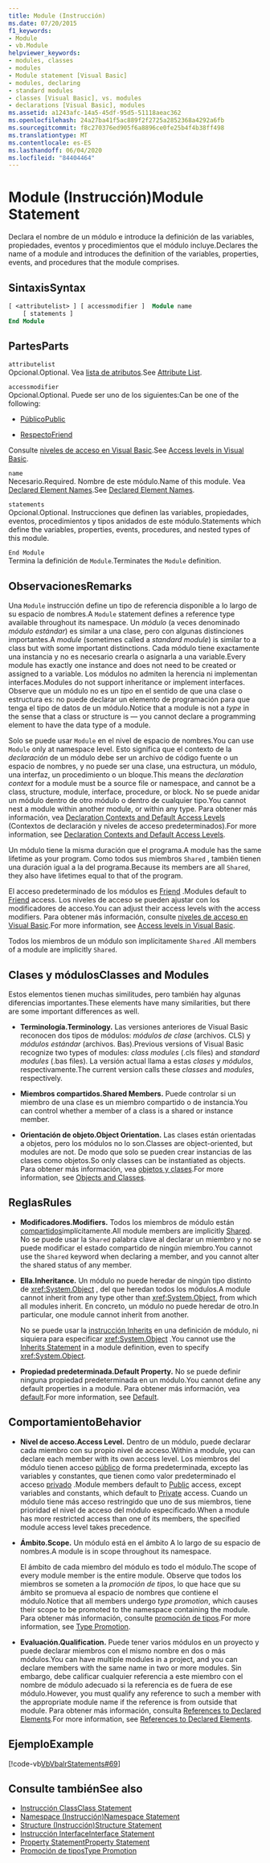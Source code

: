 ```yaml
---
title: Module (Instrucción)
ms.date: 07/20/2015
f1_keywords:
- Module
- vb.Module
helpviewer_keywords:
- modules, classes
- modules
- Module statement [Visual Basic]
- modules, declaring
- standard modules
- classes [Visual Basic], vs. modules
- declarations [Visual Basic], modules
ms.assetid: a1243afc-14a5-45df-95d5-51118aeac362
ms.openlocfilehash: 24a27ba41f5ac889f2f2725a2852368a4292a6fb
ms.sourcegitcommit: f8c270376ed905f6a8896ce0fe25b4f4b38ff498
ms.translationtype: MT
ms.contentlocale: es-ES
ms.lasthandoff: 06/04/2020
ms.locfileid: "84404464"
---
```

# <a name="module-statement"></a><span data-ttu-id="5cb42-102">Module (Instrucción)</span><span class="sxs-lookup"><span data-stu-id="5cb42-102">Module Statement</span></span>

<span data-ttu-id="5cb42-103">Declara el nombre de un módulo e introduce la definición de las variables, propiedades, eventos y procedimientos que el módulo incluye.</span><span class="sxs-lookup"><span data-stu-id="5cb42-103">Declares the name of a module and introduces the definition of the variables, properties, events, and procedures that the module comprises.</span></span>

## <a name="syntax"></a><span data-ttu-id="5cb42-104">Sintaxis</span><span class="sxs-lookup"><span data-stu-id="5cb42-104">Syntax</span></span>

```vb
[ <attributelist> ] [ accessmodifier ]  Module name
    [ statements ]
End Module
```

## <a name="parts"></a><span data-ttu-id="5cb42-105">Partes</span><span class="sxs-lookup"><span data-stu-id="5cb42-105">Parts</span></span>

`attributelist`  
<span data-ttu-id="5cb42-106">Opcional.</span><span class="sxs-lookup"><span data-stu-id="5cb42-106">Optional.</span></span> <span data-ttu-id="5cb42-107">Vea [lista de atributos](attribute-list.md).</span><span class="sxs-lookup"><span data-stu-id="5cb42-107">See [Attribute List](attribute-list.md).</span></span>

`accessmodifier`  
<span data-ttu-id="5cb42-108">Opcional.</span><span class="sxs-lookup"><span data-stu-id="5cb42-108">Optional.</span></span> <span data-ttu-id="5cb42-109">Puede ser uno de los siguientes:</span><span class="sxs-lookup"><span data-stu-id="5cb42-109">Can be one of the following:</span></span>

- [<span data-ttu-id="5cb42-110">Público</span><span class="sxs-lookup"><span data-stu-id="5cb42-110">Public</span></span>](../modifiers/public.md)

- [<span data-ttu-id="5cb42-111">Respecto</span><span class="sxs-lookup"><span data-stu-id="5cb42-111">Friend</span></span>](../modifiers/friend.md)

<span data-ttu-id="5cb42-112">Consulte [niveles de acceso en Visual Basic](../../programming-guide/language-features/declared-elements/access-levels.md).</span><span class="sxs-lookup"><span data-stu-id="5cb42-112">See [Access levels in Visual Basic](../../programming-guide/language-features/declared-elements/access-levels.md).</span></span>

`name`  
<span data-ttu-id="5cb42-113">Necesario.</span><span class="sxs-lookup"><span data-stu-id="5cb42-113">Required.</span></span> <span data-ttu-id="5cb42-114">Nombre de este módulo.</span><span class="sxs-lookup"><span data-stu-id="5cb42-114">Name of this module.</span></span> <span data-ttu-id="5cb42-115">Vea [Declared Element Names](../../programming-guide/language-features/declared-elements/declared-element-names.md).</span><span class="sxs-lookup"><span data-stu-id="5cb42-115">See [Declared Element Names](../../programming-guide/language-features/declared-elements/declared-element-names.md).</span></span>

`statements`  
<span data-ttu-id="5cb42-116">Opcional.</span><span class="sxs-lookup"><span data-stu-id="5cb42-116">Optional.</span></span> <span data-ttu-id="5cb42-117">Instrucciones que definen las variables, propiedades, eventos, procedimientos y tipos anidados de este módulo.</span><span class="sxs-lookup"><span data-stu-id="5cb42-117">Statements which define the variables, properties, events, procedures, and nested types of this module.</span></span>

`End Module`  
<span data-ttu-id="5cb42-118">Termina la definición de `Module`.</span><span class="sxs-lookup"><span data-stu-id="5cb42-118">Terminates the `Module` definition.</span></span>

## <a name="remarks"></a><span data-ttu-id="5cb42-119">Observaciones</span><span class="sxs-lookup"><span data-stu-id="5cb42-119">Remarks</span></span>

<span data-ttu-id="5cb42-120">Una `Module` instrucción define un tipo de referencia disponible a lo largo de su espacio de nombres.</span><span class="sxs-lookup"><span data-stu-id="5cb42-120">A `Module` statement defines a reference type available throughout its namespace.</span></span> <span data-ttu-id="5cb42-121">Un *módulo* (a veces denominado *módulo estándar*) es similar a una clase, pero con algunas distinciones importantes.</span><span class="sxs-lookup"><span data-stu-id="5cb42-121">A *module* (sometimes called a *standard module*) is similar to a class but with some important distinctions.</span></span> <span data-ttu-id="5cb42-122">Cada módulo tiene exactamente una instancia y no es necesario crearla o asignarla a una variable.</span><span class="sxs-lookup"><span data-stu-id="5cb42-122">Every module has exactly one instance and does not need to be created or assigned to a variable.</span></span> <span data-ttu-id="5cb42-123">Los módulos no admiten la herencia ni implementan interfaces.</span><span class="sxs-lookup"><span data-stu-id="5cb42-123">Modules do not support inheritance or implement interfaces.</span></span> <span data-ttu-id="5cb42-124">Observe que un módulo no es un *tipo* en el sentido de que una clase o estructura es: no puede declarar un elemento de programación para que tenga el tipo de datos de un módulo.</span><span class="sxs-lookup"><span data-stu-id="5cb42-124">Notice that a module is not a *type* in the sense that a class or structure is — you cannot declare a programming element to have the data type of a module.</span></span>

<span data-ttu-id="5cb42-125">Solo se puede usar `Module` en el nivel de espacio de nombres.</span><span class="sxs-lookup"><span data-stu-id="5cb42-125">You can use `Module` only at namespace level.</span></span> <span data-ttu-id="5cb42-126">Esto significa que el contexto de la *declaración* de un módulo debe ser un archivo de código fuente o un espacio de nombres, y no puede ser una clase, una estructura, un módulo, una interfaz, un procedimiento o un bloque.</span><span class="sxs-lookup"><span data-stu-id="5cb42-126">This means the *declaration context* for a module must be a source file or namespace, and cannot be a class, structure, module, interface, procedure, or block.</span></span> <span data-ttu-id="5cb42-127">No se puede anidar un módulo dentro de otro módulo o dentro de cualquier tipo.</span><span class="sxs-lookup"><span data-stu-id="5cb42-127">You cannot nest a module within another module, or within any type.</span></span> <span data-ttu-id="5cb42-128">Para obtener más información, vea [Declaration Contexts and Default Access Levels](declaration-contexts-and-default-access-levels.md) (Contextos de declaración y niveles de acceso predeterminados).</span><span class="sxs-lookup"><span data-stu-id="5cb42-128">For more information, see [Declaration Contexts and Default Access Levels](declaration-contexts-and-default-access-levels.md).</span></span>

<span data-ttu-id="5cb42-129">Un módulo tiene la misma duración que el programa.</span><span class="sxs-lookup"><span data-stu-id="5cb42-129">A module has the same lifetime as your program.</span></span> <span data-ttu-id="5cb42-130">Como todos sus miembros `Shared` , también tienen una duración igual a la del programa.</span><span class="sxs-lookup"><span data-stu-id="5cb42-130">Because its members are all `Shared`, they also have lifetimes equal to that of the program.</span></span>

<span data-ttu-id="5cb42-131">El acceso predeterminado de los módulos es [Friend](../modifiers/friend.md) .</span><span class="sxs-lookup"><span data-stu-id="5cb42-131">Modules default to [Friend](../modifiers/friend.md) access.</span></span> <span data-ttu-id="5cb42-132">Los niveles de acceso se pueden ajustar con los modificadores de acceso.</span><span class="sxs-lookup"><span data-stu-id="5cb42-132">You can adjust their access levels with the access modifiers.</span></span> <span data-ttu-id="5cb42-133">Para obtener más información, consulte [niveles de acceso en Visual Basic](../../programming-guide/language-features/declared-elements/access-levels.md).</span><span class="sxs-lookup"><span data-stu-id="5cb42-133">For more information, see [Access levels in Visual Basic](../../programming-guide/language-features/declared-elements/access-levels.md).</span></span>

<span data-ttu-id="5cb42-134">Todos los miembros de un módulo son implícitamente `Shared` .</span><span class="sxs-lookup"><span data-stu-id="5cb42-134">All members of a module are implicitly `Shared`.</span></span>

## <a name="classes-and-modules"></a><span data-ttu-id="5cb42-135">Clases y módulos</span><span class="sxs-lookup"><span data-stu-id="5cb42-135">Classes and Modules</span></span>

<span data-ttu-id="5cb42-136">Estos elementos tienen muchas similitudes, pero también hay algunas diferencias importantes.</span><span class="sxs-lookup"><span data-stu-id="5cb42-136">These elements have many similarities, but there are some important differences as well.</span></span>

- <span data-ttu-id="5cb42-137">**Terminología.**</span><span class="sxs-lookup"><span data-stu-id="5cb42-137">**Terminology.**</span></span> <span data-ttu-id="5cb42-138">Las versiones anteriores de Visual Basic reconocen dos tipos de módulos: *módulos de clase* (archivos. CLS) y *módulos estándar* (archivos. Bas).</span><span class="sxs-lookup"><span data-stu-id="5cb42-138">Previous versions of Visual Basic recognize two types of modules: *class modules* (.cls files) and *standard modules* (.bas files).</span></span> <span data-ttu-id="5cb42-139">La versión actual llama a estas *clases* y *módulos*, respectivamente.</span><span class="sxs-lookup"><span data-stu-id="5cb42-139">The current version calls these *classes* and *modules*, respectively.</span></span>

- <span data-ttu-id="5cb42-140">**Miembros compartidos.**</span><span class="sxs-lookup"><span data-stu-id="5cb42-140">**Shared Members.**</span></span> <span data-ttu-id="5cb42-141">Puede controlar si un miembro de una clase es un miembro compartido o de instancia.</span><span class="sxs-lookup"><span data-stu-id="5cb42-141">You can control whether a member of a class is a shared or instance member.</span></span>

- <span data-ttu-id="5cb42-142">**Orientación de objeto.**</span><span class="sxs-lookup"><span data-stu-id="5cb42-142">**Object Orientation.**</span></span> <span data-ttu-id="5cb42-143">Las clases están orientadas a objetos, pero los módulos no lo son.</span><span class="sxs-lookup"><span data-stu-id="5cb42-143">Classes are object-oriented, but modules are not.</span></span> <span data-ttu-id="5cb42-144">De modo que solo se pueden crear instancias de las clases como objetos.</span><span class="sxs-lookup"><span data-stu-id="5cb42-144">So only classes can be instantiated as objects.</span></span> <span data-ttu-id="5cb42-145">Para obtener más información, vea [objetos y clases](../../programming-guide/language-features/objects-and-classes/index.md).</span><span class="sxs-lookup"><span data-stu-id="5cb42-145">For more information, see [Objects and Classes](../../programming-guide/language-features/objects-and-classes/index.md).</span></span>

## <a name="rules"></a><span data-ttu-id="5cb42-146">Reglas</span><span class="sxs-lookup"><span data-stu-id="5cb42-146">Rules</span></span>

- <span data-ttu-id="5cb42-147">**Modificadores.**</span><span class="sxs-lookup"><span data-stu-id="5cb42-147">**Modifiers.**</span></span> <span data-ttu-id="5cb42-148">Todos los miembros de módulo están [compartidos](../modifiers/shared.md)implícitamente.</span><span class="sxs-lookup"><span data-stu-id="5cb42-148">All module members are implicitly [Shared](../modifiers/shared.md).</span></span> <span data-ttu-id="5cb42-149">No se puede usar la `Shared` palabra clave al declarar un miembro y no se puede modificar el estado compartido de ningún miembro.</span><span class="sxs-lookup"><span data-stu-id="5cb42-149">You cannot use the `Shared` keyword when declaring a member, and you cannot alter the shared status of any member.</span></span>

- <span data-ttu-id="5cb42-150">**Ella.**</span><span class="sxs-lookup"><span data-stu-id="5cb42-150">**Inheritance.**</span></span> <span data-ttu-id="5cb42-151">Un módulo no puede heredar de ningún tipo distinto de <xref:System.Object> , del que heredan todos los módulos.</span><span class="sxs-lookup"><span data-stu-id="5cb42-151">A module cannot inherit from any type other than <xref:System.Object>, from which all modules inherit.</span></span> <span data-ttu-id="5cb42-152">En concreto, un módulo no puede heredar de otro.</span><span class="sxs-lookup"><span data-stu-id="5cb42-152">In particular, one module cannot inherit from another.</span></span>

  <span data-ttu-id="5cb42-153">No se puede usar la [instrucción Inherits](inherits-statement.md) en una definición de módulo, ni siquiera para especificar <xref:System.Object> .</span><span class="sxs-lookup"><span data-stu-id="5cb42-153">You cannot use the [Inherits Statement](inherits-statement.md) in a module definition, even to specify <xref:System.Object>.</span></span>

- <span data-ttu-id="5cb42-154">**Propiedad predeterminada.**</span><span class="sxs-lookup"><span data-stu-id="5cb42-154">**Default Property.**</span></span> <span data-ttu-id="5cb42-155">No se puede definir ninguna propiedad predeterminada en un módulo.</span><span class="sxs-lookup"><span data-stu-id="5cb42-155">You cannot define any default properties in a module.</span></span> <span data-ttu-id="5cb42-156">Para obtener más información, vea [default](../modifiers/default.md).</span><span class="sxs-lookup"><span data-stu-id="5cb42-156">For more information, see [Default](../modifiers/default.md).</span></span>

## <a name="behavior"></a><span data-ttu-id="5cb42-157">Comportamiento</span><span class="sxs-lookup"><span data-stu-id="5cb42-157">Behavior</span></span>

- <span data-ttu-id="5cb42-158">**Nivel de acceso.**</span><span class="sxs-lookup"><span data-stu-id="5cb42-158">**Access Level.**</span></span> <span data-ttu-id="5cb42-159">Dentro de un módulo, puede declarar cada miembro con su propio nivel de acceso.</span><span class="sxs-lookup"><span data-stu-id="5cb42-159">Within a module, you can declare each member with its own access level.</span></span> <span data-ttu-id="5cb42-160">Los miembros del módulo tienen acceso [público](../modifiers/public.md) de forma predeterminada, excepto las variables y constantes, que tienen como valor predeterminado el acceso [privado](../modifiers/private.md) .</span><span class="sxs-lookup"><span data-stu-id="5cb42-160">Module members default to [Public](../modifiers/public.md) access, except variables and constants, which default to [Private](../modifiers/private.md) access.</span></span> <span data-ttu-id="5cb42-161">Cuando un módulo tiene más acceso restringido que uno de sus miembros, tiene prioridad el nivel de acceso del módulo especificado.</span><span class="sxs-lookup"><span data-stu-id="5cb42-161">When a module has more restricted access than one of its members, the specified module access level takes precedence.</span></span>

- <span data-ttu-id="5cb42-162">**Ámbito.**</span><span class="sxs-lookup"><span data-stu-id="5cb42-162">**Scope.**</span></span> <span data-ttu-id="5cb42-163">Un módulo está en el ámbito A lo largo de su espacio de nombres.</span><span class="sxs-lookup"><span data-stu-id="5cb42-163">A module is in scope throughout its namespace.</span></span>

  <span data-ttu-id="5cb42-164">El ámbito de cada miembro del módulo es todo el módulo.</span><span class="sxs-lookup"><span data-stu-id="5cb42-164">The scope of every module member is the entire module.</span></span> <span data-ttu-id="5cb42-165">Observe que todos los miembros se someten a la *promoción de tipos*, lo que hace que su ámbito se promueva al espacio de nombres que contiene el módulo.</span><span class="sxs-lookup"><span data-stu-id="5cb42-165">Notice that all members undergo *type promotion*, which causes their scope to be promoted to the namespace containing the module.</span></span> <span data-ttu-id="5cb42-166">Para obtener más información, consulte [promoción de tipos](../../programming-guide/language-features/declared-elements/type-promotion.md).</span><span class="sxs-lookup"><span data-stu-id="5cb42-166">For more information, see [Type Promotion](../../programming-guide/language-features/declared-elements/type-promotion.md).</span></span>

- <span data-ttu-id="5cb42-167">**Evaluación.**</span><span class="sxs-lookup"><span data-stu-id="5cb42-167">**Qualification.**</span></span> <span data-ttu-id="5cb42-168">Puede tener varios módulos en un proyecto y puede declarar miembros con el mismo nombre en dos o más módulos.</span><span class="sxs-lookup"><span data-stu-id="5cb42-168">You can have multiple modules in a project, and you can declare members with the same name in two or more modules.</span></span> <span data-ttu-id="5cb42-169">Sin embargo, debe calificar cualquier referencia a este miembro con el nombre de módulo adecuado si la referencia es de fuera de ese módulo.</span><span class="sxs-lookup"><span data-stu-id="5cb42-169">However, you must qualify any reference to such a member with the appropriate module name if the reference is from outside that module.</span></span> <span data-ttu-id="5cb42-170">Para obtener más información, consulta [References to Declared Elements](../../programming-guide/language-features/declared-elements/references-to-declared-elements.md).</span><span class="sxs-lookup"><span data-stu-id="5cb42-170">For more information, see [References to Declared Elements](../../programming-guide/language-features/declared-elements/references-to-declared-elements.md).</span></span>

## <a name="example"></a><span data-ttu-id="5cb42-171">Ejemplo</span><span class="sxs-lookup"><span data-stu-id="5cb42-171">Example</span></span>

[!code-vb[VbVbalrStatements#69](~/samples/snippets/visualbasic/VS_Snippets_VBCSharp/VbVbalrStatements/VB/Class1.vb#69)]

## <a name="see-also"></a><span data-ttu-id="5cb42-172">Consulte también</span><span class="sxs-lookup"><span data-stu-id="5cb42-172">See also</span></span>

- [<span data-ttu-id="5cb42-173">Instrucción Class</span><span class="sxs-lookup"><span data-stu-id="5cb42-173">Class Statement</span></span>](class-statement.md)
- [<span data-ttu-id="5cb42-174">Namespace (Instrucción)</span><span class="sxs-lookup"><span data-stu-id="5cb42-174">Namespace Statement</span></span>](namespace-statement.md)
- [<span data-ttu-id="5cb42-175">Structure (Instrucción)</span><span class="sxs-lookup"><span data-stu-id="5cb42-175">Structure Statement</span></span>](structure-statement.md)
- [<span data-ttu-id="5cb42-176">Instrucción Interface</span><span class="sxs-lookup"><span data-stu-id="5cb42-176">Interface Statement</span></span>](interface-statement.md)
- [<span data-ttu-id="5cb42-177">Property Statement</span><span class="sxs-lookup"><span data-stu-id="5cb42-177">Property Statement</span></span>](property-statement.md)
- [<span data-ttu-id="5cb42-178">Promoción de tipos</span><span class="sxs-lookup"><span data-stu-id="5cb42-178">Type Promotion</span></span>](../../programming-guide/language-features/declared-elements/type-promotion.md)
